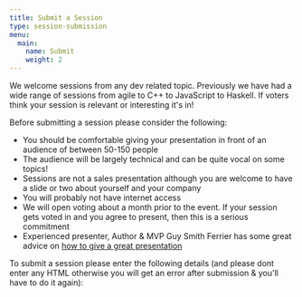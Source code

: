 ```yaml
---
title: Submit a Session
type: session-submission
menu:
  main:
    name: Submit
    weight: 2
---
```

We welcome sessions from any dev related topic. Previously we have had a wide range of sessions from agile to C++ to JavaScript to Haskell. If voters think your session is relevant or interesting it's in!

Before submitting a session please consider the following:

- You should be comfortable giving your presentation in front of an audience of between 50-150 people
- The audience will be largely technical and can be quite vocal on some topics!
- Sessions are not a sales presentation although you are welcome to have a slide or two about yourself and your company
- You will probably not have internet access
- We will open voting about a month prior to the event. If your session gets voted in and you agree to present, then this is a serious commitment
- Experienced presenter, Author & MVP Guy Smith Ferrier has some great advice on [how to give a great presentation](http://guysmithferrier.com/Downloads/HowToGiveGreatPresentations.pdf)

To submit a session please enter the following details (and please dont enter any HTML otherwise you will get an error after submission & you'll have to do it again):
